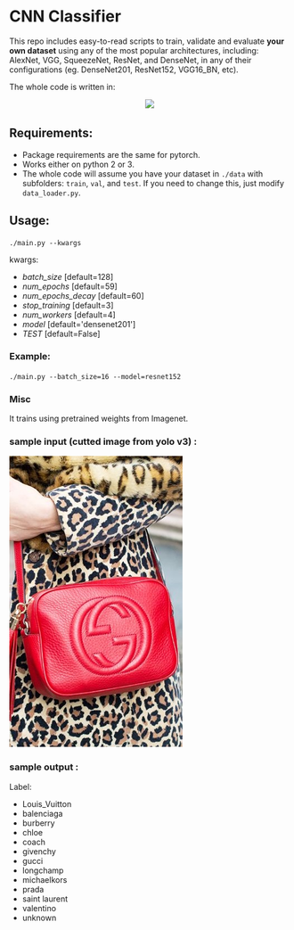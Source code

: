 # CNN Classifier
This repo includes easy-to-read scripts to train, validate and evaluate **your own dataset** using any of the most popular architectures, including: AlexNet, VGG, SqueezeNet, ResNet, and DenseNet, in any of their configurations (eg. DenseNet201, ResNet152, VGG16_BN, etc).

The whole code is written in:
<p align="center"><img width="40%" src="https://raw.githubusercontent.com/pytorch/pytorch/master/docs/source/_static/img/pytorch-logo-dark.png" /></p>

## Requirements:
- Package requirements are the same for pytorch.
- Works either on python 2 or 3.
- The whole code will assume you have your dataset in `./data` with subfolders: `train`, `val`, and `test`. If you need to change this, just modify `data_loader.py`.

## Usage:
`./main.py --kwargs`

kwargs:
- *batch_size* [default=128]
- *num_epochs* [default=59]
- *num_epochs_decay* [default=60]
- *stop_training* [default=3]
- *num_workers* [default=4] 
- *model* [default='densenet201']
- *TEST* [default=False]

### Example:
`./main.py --batch_size=16 --model=resnet152`

### Misc
It trains using pretrained weights from Imagenet. 

### sample input (cutted image from yolo v3) :
<img src="https://github.com/NYU-CDS-Capstone-Project/Fashion_Apparel_Detection/blob/master/Final_Product/yolov3/data/test/1/cutted-image.jpg"/>  

### sample output :
Label:
- Louis_Vuitton
- balenciaga
- burberry
- chloe
- coach
- givenchy
- gucci
- longchamp
- michaelkors
- prada
- saint laurent
- valentino
- unknown
